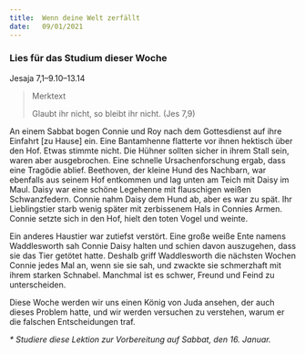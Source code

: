 ```yaml
---
title:  Wenn deine Welt zerfällt
date:   09/01/2021
---
```


### Lies für das Studium dieser Woche
Jesaja 7,1–9.10–13.14

> <p>Merktext</p>
> Glaubt ihr nicht, so bleibt ihr nicht. (Jes 7,9)

An einem Sabbat bogen Connie und Roy nach dem Gottesdienst auf ihre Einfahrt [zu Hause] ein. Eine Bantamhenne flatterte vor ihnen hektisch über den Hof. Etwas stimmte nicht. Die Hühner sollten sicher in ihrem Stall sein, waren aber ausgebrochen. Eine schnelle Ursachenforschung ergab, dass eine Tragödie ablief. Beethoven, der kleine Hund des Nachbarn, war ebenfalls aus seinem Hof entkommen und lag unten am Teich mit Daisy im Maul. Daisy war eine schöne Legehenne mit flauschigen weißen Schwanzfedern. Connie nahm Daisy dem Hund ab, aber es war zu spät. Ihr Lieblingstier starb wenig später mit zerbissenem Hals in Connies Armen. Connie setzte sich in den Hof, hielt den toten Vogel und weinte.

Ein anderes Haustier war zutiefst verstört. Eine große weiße Ente namens Waddlesworth sah Connie Daisy halten und schien davon auszugehen, dass sie das Tier getötet hatte. Deshalb griff Waddlesworth die nächsten Wochen Connie jedes Mal an, wenn sie sie sah, und zwackte sie schmerzhaft mit ihrem starken Schnabel. Manchmal ist es schwer, Freund und Feind zu unterscheiden.

Diese Woche werden wir uns einen König von Juda ansehen, der auch dieses Problem hatte, und wir werden versuchen zu verstehen, warum er die falschen Entscheidungen traf.

_* Studiere diese Lektion zur Vorbereitung auf Sabbat, den 16. Januar._
